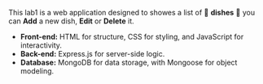 This lab1 is a web application designed to showes a list of 🍴 **dishes** 🍴 you can **Add** a new dish, **Edit** or **Delete** it. 
* **Front-end:** HTML for structure, CSS for styling, and JavaScript for interactivity.
* **Back-end:** Express.js for server-side logic.
* **Database:** MongoDB for data storage, with Mongoose for object modeling.
